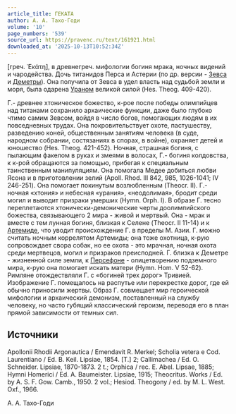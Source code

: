 ```yaml
---
article_title: ГЕКАТА
author: А. А. Тахо-Годи
volume: '10'
page_numbers: '539'
source_url: https://pravenc.ru/text/161921.html
downloaded_at: '2025-10-13T10:52:34Z'
---
```


[греч. ῾Εκάτη], в древнегреч. мифологии богиня мрака, ночных видений и чародейства. Дочь титанидов Перса и Астерии (по др. версии - [Зевса](https://pravenc.ru/text/Зевса.html) и [Деметры](https://pravenc.ru/text/Деметры.html)). Она получила от Зевса в удел власть над судьбой земли и моря, была одарена [Ураном](https://pravenc.ru/text/Ураном.html) великой силой (Hes. Theog. 409-420).

Г.- древнее хтоническое божество, к-рое после победы олимпийцев над титанами сохранило архаические функции, даже было глубоко чтимо самим Зевсом, войдя в число богов, помогающих людям в их повседневных трудах. Она покровительствует охоте, пастушеству, разведению коней, общественным занятиям человека (в суде, народном собрании, состязаниях в спорах, в войне), охраняет детей и юношество (Hes. Theog. 421-452). Ночная, страшная богиня, с пылающим факелом в руках и змеями в волосах, Г.- богиня колдовства, к к-рой обращаются за помощью, прибегая к специальным таинственным манипуляциям. Она помогала Медее добиться любви Ясона и в приготовлении зелий (Apoll. Rhod. Ill 842, 985, 1026-1041; IV 246-251). Она помогает покинутым возлюбленным (Theocr. II). Г.- ночная «хтония» и небесная «урания», «неодолимая», бродит среди могил и выводит призраки умерших (Hymn. Orph. I). В образе Г. тесно переплетаются хтонически-демонические черты доолимпийского божества, связывающего 2 мира - живой и мертвый. Она - мрак и вместе с тем лунная богиня, близкая к Селене (Theocr. II 11-14) и к [Артемиде](https://pravenc.ru/text/Артемиде.html), что уводит происхождение Г. в пределы М. Азии. Г. можно считать ночным коррелятом Артемиды; она тоже охотница, к-рую сопровождает свора собак, но ее охота - это мрачная, ночная охота среди мертвецов, могил и призраков преисподней. Г. близка к Деметре - жизненной силе земли, к [Персефоне](https://pravenc.ru/text/Персефоне.html) - олицетворению подземного мира, к-рую она помогает искать матери (Hymn. Hom. V 52-62). Римляне отождествляли Г. с «богиней трех дорог» Тривией. Изображение Г. помещалось на распутье или перекрестке дорог, где ей обычно приносили жертвы. Образ Г. совмещает мир героической мифологии и архаический демонизм, поставленный на службу человеку, но часто губящий классический героизм, переводя его в план прямой зависимости от темных сил.

## Источники

Apollonii Rhodii Argonautica / Emendavit R. Merkel; Scholia vetera e Cod. Laurentiano / Ed. B. Keil. Lipsiae, 1854. [T.] 2; Callimachea / Ed. O. Schneider. Lipsiae, 1870-1873. 2 t.; Orphica / rec. E. Abel. Lipsae, 1885; Hymni Homerici / Ed. A. Baumeister. Lipsiae, 1915; Theocritus. Works / Ed. by A. S. F. Gow. Camb., 1950. 2 vol.; Hesiod. Theogony / ed. by М. L. West. Oxf., 1966.

А. А. Тахо-Годи
